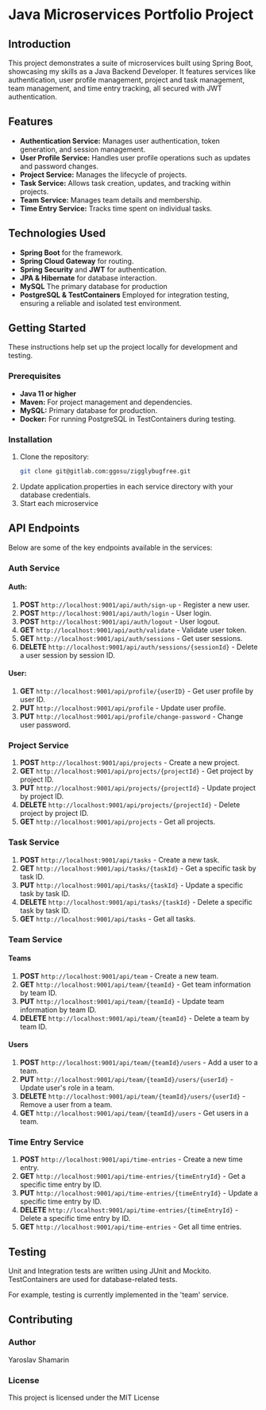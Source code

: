 # Java Microservices Portfolio Project

## Introduction
This project demonstrates a suite of microservices built using Spring Boot, showcasing my skills as a Java Backend Developer. It features services like authentication, user profile management, project and task management, team management, and time entry tracking, all secured with JWT authentication.

## Features
- **Authentication Service:** Manages user authentication, token generation, and session management.
- **User Profile Service:** Handles user profile operations such as updates and password changes.
- **Project Service:** Manages the lifecycle of projects.
- **Task Service:** Allows task creation, updates, and tracking within projects.
- **Team Service:** Manages team details and membership.
- **Time Entry Service:** Tracks time spent on individual tasks.

## Technologies Used
- **Spring Boot** for the framework.
- **Spring Cloud Gateway** for routing.
- **Spring Security** and **JWT** for authentication.
- **JPA & Hibernate** for database interaction.
- **MySQL** The primary database for production
- **PostgreSQL & TestContainers** Employed for integration testing, ensuring a reliable and isolated test environment.

## Getting Started
These instructions help set up the project locally for development and testing.

### Prerequisites
- **Java 11 or higher**
- **Maven:** For project management and dependencies.
- **MySQL:** Primary database for production.
- **Docker:** For running PostgreSQL in TestContainers during testing.

### Installation

1. Clone the repository:
    ```sh
    git clone git@gitlab.com:ggosu/zigglybugfree.git
    ```
2. Update application.properties in each service directory with your database credentials.
3. Start each microservice

## API Endpoints

Below are some of the key endpoints available in the services:
### Auth Service

#### Auth:
1. **POST** `http://localhost:9001/api/auth/sign-up` - Register a new user.
2. **POST** `http://localhost:9001/api/auth/login` - User login.
3. **POST** `http://localhost:9001/api/auth/logout` - User logout.
4. **GET** `http://localhost:9001/api/auth/validate` - Validate user token.
5. **GET** `http://localhost:9001/api/auth/sessions` - Get user sessions.
6. **DELETE** `http://localhost:9001/api/auth/sessions/{sessionId}` - Delete a user session by session ID.


#### User:
1. **GET** `http://localhost:9001/api/profile/{userID}` - Get user profile by user ID.
2. **PUT** `http://localhost:9001/api/profile` - Update user profile.
3. **PUT** `http://localhost:9001/api/profile/change-password` - Change user password.



### Project Service
1. **POST** `http://localhost:9001/api/projects` - Create a new project.
2. **GET** `http://localhost:9001/api/projects/{projectId}` - Get project by project ID.
3. **PUT** `http://localhost:9001/api/projects/{projectId}` - Update project by project ID.
4. **DELETE** `http://localhost:9001/api/projects/{projectId}` - Delete project by project ID.
5. **GET** `http://localhost:9001/api/projects` - Get all projects.


### Task Service
1. **POST** `http://localhost:9001/api/tasks` - Create a new task.
2. **GET** `http://localhost:9001/api/tasks/{taskId}` - Get a specific task by task ID.
3. **PUT** `http://localhost:9001/api/tasks/{taskId}` - Update a specific task by task ID.
4. **DELETE** `http://localhost:9001/api/tasks/{taskId}` - Delete a specific task by task ID.
5. **GET** `http://localhost:9001/api/tasks` - Get all tasks.


### Team Service
#### Teams
1. **POST** `http://localhost:9001/api/team` - Create a new team.
2. **GET** `http://localhost:9001/api/team/{teamId}` - Get team information by team ID.
3. **PUT** `http://localhost:9001/api/team/{teamId}` - Update team information by team ID.
4. **DELETE** `http://localhost:9001/api/team/{teamId}` - Delete a team by team ID.

#### Users
1. **POST** `http://localhost:9001/api/team/{teamId}/users` - Add a user to a team.
2. **PUT** `http://localhost:9001/api/team/{teamId}/users/{userId}` - Update user's role in a team.
3. **DELETE** `http://localhost:9001/api/team/{teamId}/users/{userId}` - Remove a user from a team.
4. **GET** `http://localhost:9001/api/team/{teamId}/users` - Get users in a team.

### Time Entry Service
1. **POST** `http://localhost:9001/api/time-entries` - Create a new time entry.
2. **GET** `http://localhost:9001/api/time-entries/{timeEntryId}` - Get a specific time entry by ID.
3. **PUT** `http://localhost:9001/api/time-entries/{timeEntryId}` - Update a specific time entry by ID.
4. **DELETE** `http://localhost:9001/api/time-entries/{timeEntryId}` - Delete a specific time entry by ID.
5. **GET** `http://localhost:9001/api/time-entries` - Get all time entries.



## Testing
Unit and Integration tests are written using JUnit and Mockito.
TestContainers are used for database-related tests.

For example, testing is currently implemented in the 'team' service.

## Contributing
### Author
Yaroslav Shamarin

### License
This project is licensed under the MIT License 